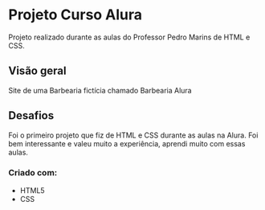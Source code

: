 # Projeto Curso Alura
Projeto realizado durante as aulas do Professor Pedro Marins de HTML e CSS.
## Visão geral
Site de uma Barbearia fictícia chamado Barbearia Alura
## Desafios
Foi o primeiro projeto que fiz de HTML e CSS durante as aulas na Alura. Foi bem interessante e valeu muito a experiência, aprendi muito com essas aulas.
### Criado com:
- HTML5
- CSS
